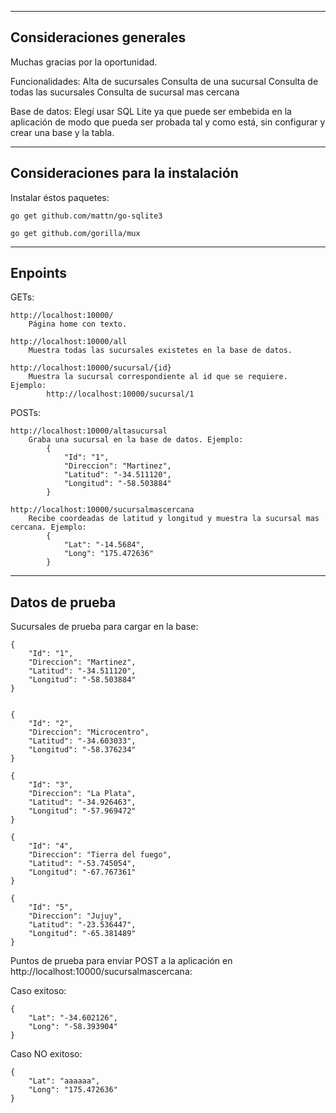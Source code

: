 -----------------------------------------------------------------------
Consideraciones generales
-----------------------------------------------------------------------
Muchas gracias por la oportunidad.

Funcionalidades:
	Alta de sucursales
	Consulta de una sucursal
	Consulta de todas las sucursales
	Consulta de sucursal mas cercana
	
Base de datos:
	Elegí usar SQL Lite ya que puede ser embebida en la aplicación de modo que pueda ser probada tal y como está, sin configurar y crear una base y la tabla.
	
-----------------------------------------------------------------------
Consideraciones para la instalación
-----------------------------------------------------------------------
Instalar éstos paquetes:

	go get github.com/mattn/go-sqlite3
	
	go get github.com/gorilla/mux
	
-----------------------------------------------------------------------
Enpoints
-----------------------------------------------------------------------
GETs:

	http://localhost:10000/
		Página home con texto.
		
	http://localhost:10000/all
		Muestra todas las sucursales existetes en la base de datos.
		
	http://localhost:10000/sucursal/{id}
		Muestra la sucursal correspondiente al id que se requiere. Ejemplo:
			http://localhost:10000/sucursal/1
POSTs:

	http://localhost:10000/altasucursal
		Graba una sucursal en la base de datos. Ejemplo:
			{
				"Id": "1", 
				"Direccion": "Martinez", 
				"Latitud": "-34.511120", 
				"Longitud": "-58.503884" 
			}
			
	http://localhost:10000/sucursalmascercana
		Recibe coordeadas de latitud y longitud y muestra la sucursal mas cercana. Ejemplo:
			{
				"Lat": "-14.5684", 
				"Long": "175.472636"
			}

-----------------------------------------------------------------------
Datos de prueba
-----------------------------------------------------------------------
Sucursales de prueba para cargar en la base:

	{
		"Id": "1", 
		"Direccion": "Martinez", 
		"Latitud": "-34.511120", 
		"Longitud": "-58.503884" 
	}


	{
		"Id": "2", 
		"Direccion": "Microcentro", 
		"Latitud": "-34.603033", 
		"Longitud": "-58.376234" 
	}

	{
		"Id": "3", 
		"Direccion": "La Plata", 
		"Latitud": "-34.926463", 
		"Longitud": "-57.969472" 
	}

	{
		"Id": "4", 
		"Direccion": "Tierra del fuego", 
		"Latitud": "-53.745054", 
		"Longitud": "-67.767361"
	}

	{
		"Id": "5", 
		"Direccion": "Jujuy", 
		"Latitud": "-23.536447", 
		"Longitud": "-65.381489" 
	}

Puntos de prueba para enviar POST a la aplicación en http://localhost:10000/sucursalmascercana:

Caso exitoso:

	{
		"Lat": "-34.602126", 
		"Long": "-58.393904"
	}
	
Caso NO exitoso:

	{
		"Lat": "aaaaaa", 
		"Long": "175.472636"
	}
